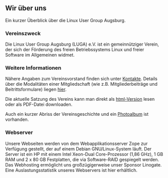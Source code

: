 ## Wir über uns
Ein kurzer Überblick über die Linux User Group Augsburg.

### Vereinszweck
Die Linux User Group Augsburg (LUGA) e.V. ist ein gemeinnütziger Verein, der sich der 
Förderung des freien Betriebssystems Linux und freier Software im Allgemeinen widmet.

### Weitere Informationen
Nähere Angaben zum Vereinsvorstand finden sich unter [Kontakte](Kontakte/). Details über die Modalitäten
einer Mitgliedschaft (wie z.B. Mitgliederbeiträge und Beitrittsformulare) liegen [hier](Mitgliedschaft/).

Die aktuelle Satzung des Vereins kann man direkt als [html-Version](Satzung/) lesen oder als PDF-Datei downloaden.

Auch ein kurzer Abriss der Vereinsgeschichte und ein [Photoalbum](Album/) ist vorhanden.

### Webserver
Unsere Webseiten werden von dem Webapplikationsserver Zope zur Verfügung gestellt, der auf 
einem Debian GNU/Linux-System läuft. Der Server ist ein HP mit einem Intel Xeon-Dual 
Core-Prozessor (1,86 GHz), 1 GB RAM und 2 x 80 GB Festplatten, die via Software-RAID gespiegelt werden.
Das Webhosting ermöglicht uns großzügigerweise unser Sponsor Linogate. Eine Auslastungsstatistik 
unseres Webservers ist hier erhältlich.
